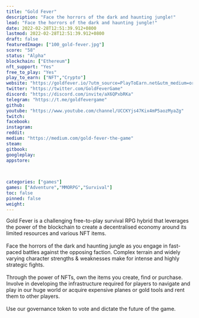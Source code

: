 ```yaml
---
title: "Gold Fever"
description: "Face the horrors of the dark and haunting jungle!"
lead: "Face the horrors of the dark and haunting jungle!"
date: 2022-02-28T12:51:39.912+0800
lastmod: 2022-02-28T12:51:39.912+0800
draft: false
featuredImage: ["100_gold-fever.jpg"]
score: "58"
status: "Alpha"
blockchain: ["Ethereum"]
nft_support: "Yes"
free_to_play: "Yes"
play_to_earn: ["NFT","Crypto"]
website: "https://goldfever.io/?utm_source=PlayToEarn.net&utm_medium=organic&utm_campaign=gamepage"
twitter: "https://twitter.com/GoldFeverGame"
discord: "https://discord.com/invite/aX6QPxbRKa"
telegram: "https://t.me/goldfevergame"
github: 
youtube: "https://www.youtube.com/channel/UCCKYjs47Kix4mP5aozMyaZg"
twitch: 
facebook: 
instagram: 
reddit: 
medium: "https://medium.com/gold-fever-the-game"
steam: 
gitbook: 
googleplay: 
appstore: 

  
    
categories: ["games"]
games: ["Adventure","MMORPG","Survival"]
toc: false
pinned: false
weight: 
---
```

Gold Fever is a challenging free-to-play survival RPG hybrid that leverages the power of the blockchain to create a decentralised economy around its limited resources and various NFT items.<br> <br> Face the horrors of the dark and haunting jungle as you engage in fast-paced battles against the opposing faction. Complex terrain and widely varying character strengths &amp; weaknesses make for intense and highly strategic fights.<br> <br> Through the power of NFTs, own the items you create, find or purchase. Involve in developing the infrastructure required for players to navigate and play in our huge world or acquire expensive planes or gold tools and rent them to other players.<br> <br> Use our governance token to vote and dictate the future of the game.